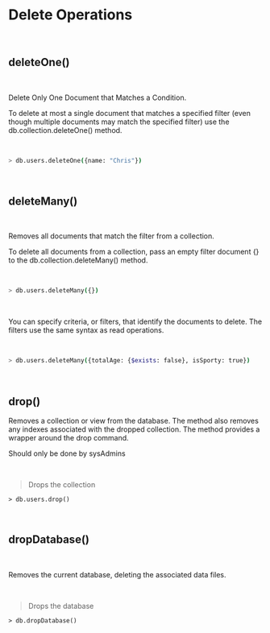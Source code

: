 # Delete Operations

<br/>

## deleteOne() 

<br/>

<p>
Delete Only One Document that Matches a Condition.

To delete at most a single document that matches a specified filter (even though multiple documents may match the specified filter) use the db.collection.deleteOne() method.
</p>

<br/>

```sh
> db.users.deleteOne({name: "Chris"})
```

<br/>

## deleteMany()

<br/>

<p>
Removes all documents that match the filter from a collection.

To delete all documents from a collection, pass an empty filter document {} to the db.collection.deleteMany() method.
</p>

<br/>

```sh
> db.users.deleteMany({})
```

<br/>

<p>
You can specify criteria, or filters, that identify the documents to delete. The filters use the same syntax as read operations.
</p>

<br/>

```sh
> db.users.deleteMany({totalAge: {$exists: false}, isSporty: true})
```

<br/>

## drop()

<p>
Removes a collection or view from the database. The method also removes any indexes associated with the dropped collection. 
The method provides a wrapper around the drop command.

Should only be done by sysAdmins
</p>

<br/>

> Drops the collection
```
> db.users.drop()
```

<br/>

## dropDatabase()

<br/>

<p>
Removes the current database, deleting the associated data files.
</p>

<br/>

> Drops the database
```
> db.dropDatabase()
```

<br/>